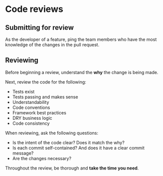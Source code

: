 # Code reviews

## Submitting for review
As the developer of a feature, ping the team members who have the most knowledge of the changes in the pull request.

## Reviewing
Before beginning a review, understand the **why** the change is being made.

Next, review the code for the following:
* Tests exist
* Tests passing and makes sense
* Understandability
* Code conventions
* Framework best practices
* DRY business logic
* Code consistency

When reviewing, ask the following questions:
* Is the intent of the code clear? Does it match the why?
* Is each commit self-contained? And does it have a clear commit message?
* Are the changes necessary?

Throughout the review, be thorough and **take the time you need**.
